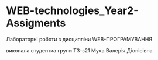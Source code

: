 # WEB-technologies_Year2-Assigments
Лабораторні роботи з дисципліни WEB-ПРОГРАМУВАННЯ

виконала студентка групи ТЗ-з21 
Муха Валерія Діонісівна 
